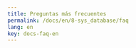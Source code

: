 ```yaml
---
title: Preguntas más frecuentes
permalink: /docs/en/8-sys_database/faq
lang: en
key: docs-faq-en
---
```

